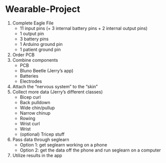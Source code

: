 # Wearable-Project

1. Complete Eagle File
	* 11 input pins (+ 3 internal battery pins + 2 internal output pins)
	* 1 output pin
	* 3 battery pins
	* 1 Arduino ground pin
	* 1 patient ground pin
2. Order PCB
3. Combine components
	* PCB
	* Bluno Beetle (Jerry’s app)
	* Batteries
	* Electrodes
4. Attach the “nervous system” to the “skin”
5. Collect more data (Jerry’s different classes)
	* Bicep curl
	* Back pulldown
	* Wide chin/pullup
	* Narrow chinup
	* Rowing
	* Wrist curl
	* Wrist 
	* (optional) Tricep stuff
6. Pass data through seglearn
	* Option 1: get seglearn working on a phone
	* Option 2: get the data off the phone and run seglearn on a computer
7. Utilize results in the app
